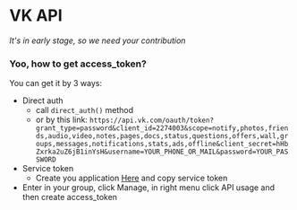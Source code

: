 # VK API

_It's in early stage, so we need your contribution_

### Yoo, how to get access_token?
You can get it by 3 ways:
* Direct auth
  * call `direct_auth()` method
  * or by this link: `https://api.vk.com/oauth/token?grant_type=password&client_id=2274003&scope=notify,photos,friends,audio,video,notes,pages,docs,status,questions,offers,wall,groups,messages,notifications,stats,ads,offline&client_secret=hHbZxrka2uZ6jB1inYsH&username=YOUR_PHONE_OR_MAIL&password=YOUR_PASSWORD`
* Service token
  * Create you application [Here]( https://vk.com/apps?act=manage) and copy service token
* Enter in your group, click Manage, in right menu click API usage and then create access_token
